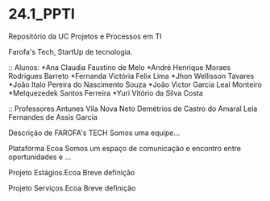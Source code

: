 # 24.1_PPTI
Repositório da UC Projetos e Processos em TI

Farofa's Tech, StartUp de tecnologia.

:: Alunos: 
*Ana Claudia Faustino de Melo
*André Henrique Moraes Rodrigues Barreto
*Fernanda Victória Felix Lima
*Jhon Wellisson Tavares
*João Italo Pereira do Nascimento Souza
*João Victor Garcia Leal Monteiro
*Melquezedek Santos Ferreira
*Yuri Vitório da Silva Costa




:: Professores
Antunes Vila Nova Neto
Demétrios de Castro do Amaral
Leia Fernandes de Assis Garcia


Descrição de FAROFA's TECH
Somos uma equipe...



Plataforma Ecoa
Somos um espaço de comunicação e encontro entre oportunidades e ...





Projeto Estágios.Ecoa
Breve definição


Projeto Serviços.Ecoa
Breve definição



